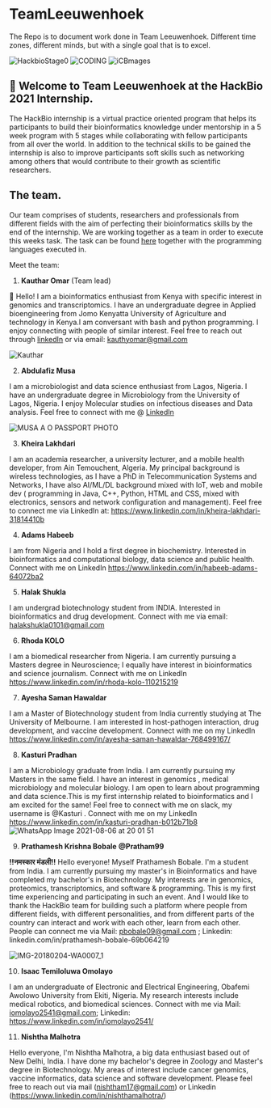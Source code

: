 # TeamLeeuwenhoek
The Repo is to document work done in Team Leeuwenhoek.
Different time zones, different minds, but with a single goal that is to excel.

![HackbioStage0](https://user-images.githubusercontent.com/57720624/128475216-f479173f-f577-410c-97d5-e2c8d44ec0cc.jpeg)  ![CODING](https://user-images.githubusercontent.com/57720624/128476834-9723e013-5858-4d0a-8279-706da8b4e76d.png)
 ![iCBmages](https://user-images.githubusercontent.com/57720624/128476347-9c7c4553-3285-4ff6-92d4-0db7f8ade892.jpeg)



## :wave: Welcome to **Team Leeuwenhoek** at the **HackBio 2021 Internship**.

The HackBio internship is a virtual practice oriented program that helps its participants to build their bioinformatics knowledge under mentorship in a 5 week program with 5 stages while collaborating with fellow participants from all over the world.
In addition to the technical skills to be gained the internship is also to improve participants soft skills such as networking among others that would contribute to their growth as scientific researchers.

## The team.

Our team comprises of students, researchers and professionals from different fields with the aim of perfecting their bioinformatics skills by the end of the internship.
We are working together as a team in order to execute this weeks task.
The task can be found [here](Task.md) together with the programming languages executed in.

Meet the team:

1. **Kauthar Omar** (Team lead)

:wave: Hello! I am a bioinformatics enthusiast from Kenya with specific interest in genomics and transcriptomics. I have an undergraduate degree in Applied bioengineering from Jomo Kenyatta University of Agriculture and technology in Kenya.I am conversant with bash and python programming. I enjoy connecting with people of similar interest. Feel free to reach out through [linkedIn](https://www.linkedin.com/in/kauthar-mwanamkuu-omar-550ba0171/) or via email: kauthyomar@gmail.com

![Kauthar](https://user-images.githubusercontent.com/57720624/128473985-c934d180-cfce-4074-8fc1-c563b1b8df12.png)


2. **Abdulafiz Musa**

I am a microbiologist and data science enthusiast from Lagos, Nigeria. I have an undergraduate degree in Microbiology from the University of Lagos, Nigeria. I enjoy Molecular studies on infectious diseases and Data analysis. Feel free to connect with me  @ [LinkedIn](https://www.linkedin.com/in/abdulafizmusa/)

![MUSA A O  PASSPORT PHOTO](https://user-images.githubusercontent.com/45498443/128546345-814b887b-84d0-45e3-aaa4-88b6e5fdc33a.jpg)


3. **Kheira Lakhdari**

I am an academia researcher, a university lecturer, and a mobile health developer, from Ain Temouchent, Algeria. My principal background is wireless technologies, as I have a PhD in Telecommunication Systems and Networks, I have also AI/ML/DL background mixed with IoT, web and mobile dev ( programming in Java, C++, Python, HTML and CSS, mixed with electronics, sensors and network configuration and management). Feel free to connect me via LinkedIn at: https://www.linkedin.com/in/kheira-lakhdari-31814410b

4. **Adams Habeeb**

I am from Nigeria and I hold a first degree in biochemistry. Interested in bioinformatics and computational biology, data science and public health. Connect with me on LinkedIn
https://www.linkedin.com/in/habeeb-adams-64072ba2

5. **Halak Shukla**

I am undergrad biotechnology student from INDIA. Interested in bioinformatics and drug development. Connect with me via email: halakshukla0101@gmail.com

6. **Rhoda KOLO**

I am a biomedical researcher from Nigeria. I am currently pursuing a Masters degree in Neuroscience; I equally have interest in bioinformatics and science journalism. Connect with me on LinkedIn https://www.linkedin.com/in/rhoda-kolo-110215219



7. **Ayesha Saman Hawaldar**

I am a Master of Biotechnology student from India currently studying at The University of Melbourne. I am interested in host-pathogen interaction, drug development, and vaccine  development. Connect with me on my LinkedIn https://www.linkedin.com/in/ayesha-saman-hawaldar-768499167/

8. **Kasturi Pradhan**

I am a Microbiology graduate from India. I am currently pursuing my Masters in the same field. I have an interest in genomics , medical microbiology and molecular biology. I am open to learn about programming and data science.This is my first internship related to bioinformatics and I am excited for the same! Feel free to connect with me on slack, my username is  @Kasturi . Connect with me on my LinkedIn https://www.linkedin.com/in/kasturi-pradhan-b012b71b8
![WhatsApp Image 2021-08-06 at 20 01 51](https://user-images.githubusercontent.com/88287328/128526325-514dc718-89f7-4cd9-ab52-c643c96cd2b4.jpeg)


9. **Prathamesh Krishna Bobale**
**@Pratham99**

**!!नमस्कार मंडली!!** Hello everyone! Myself Prathamesh Bobale. I'm a student from India. I am currently pursuing my master's in Bioinformatics and have completed my bachelor's in Biotechnology. My interests are in genomics, proteomics, transcriptomics, and software & programming. This is my first time experiencing and participating in such an event. And I would like to thank the HackBio team for building such a platform where people from different fields, with different personalities, and from different parts of the country can interact and work with each other, learn from each other. People can connect me via Mail: pbobale09@gmail.com ; Linkedin: linkedin.com/in/prathamesh-bobale-69b064219

![IMG-20180204-WA0007_1](https://user-images.githubusercontent.com/88286563/128367746-ad7a59a2-9740-456b-ad6d-e73569665762.jpg)


10. **Isaac Temiloluwa Omolayo**

I am an undergraduate of Electronic and Electrical Engineering, Obafemi Awolowo University from Ekiti, Nigeria. My research interests include medical robotics, and biomedical sciences. Connect with me via Mail: iomolayo2541@gmail.com; Linkedin: https://www.linkedin.com/in/iomolayo2541/


11. **Nishtha Malhotra**

Hello everyone, I'm Nishtha Malhotra, a big data enthusiast based out of New Delhi, India. I have done my bachelor's degree in Zoology and Master's degree in Biotechnology. My areas of interest include cancer genomics, vaccine informatics, data science and software development. Please feel free to reach out via mail (nishtham17@gmail.com) or Linkedin (https://www.linkedin.com/in/nishthamalhotra/)
